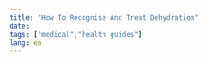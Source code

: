 ```yaml
---
title: "How To Recognise And Treat Dehydration"
date: 
tags: ["medical","health guides"]
lang: en
---
```



